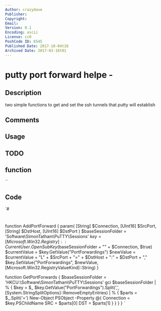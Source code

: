 ```yaml
---
Author: crazydave
Publisher: 
Copyright: 
Email: 
Version: 0.1
Encoding: ascii
License: cc0
PoshCode ID: 6545
Published Date: 2017-10-04t18
Archived Date: 2017-03-18t01
---
```


# putty port forward helpe - 

## Description

two simple functions to get and set the ssh tunnels that putty will establish

## Comments



## Usage



## TODO



## function

``

## Code

`#
 #
  
 function AddPortForward {
     param(
         [String] $Connection,
         [UInt16] $SrcPort,
         [String] $DstHost,
         [UInt16] $DstPort
     )
     $baseSessionFolder = 'Software\SimonTatham\PuTTY\Sessions'
     $key = [Microsoft.Win32.Registry]::CurrentUser.OpenSubKey($baseSessionFolder + "\" + $Connection, $true)
     $currentValue = $key.GetValue("PortForwardings")
     $newValue = $currentValue + "L" + $SrcPort + "=" + $DstHost + ":" + $DstPort + ","
     $key.SetValue("PortForwardings", $newValue, [Microsoft.Win32.RegistryValueKind]::String)
  }
 
 function GetPortForwards {
     $baseSessionFolder = 'HKCU:\Software\SimonTatham\PuTTY\Sessions'
     gci $baseSessionFolder | % {
     $key = $_
     $key.GetValue("PortForwardings").Split(',', [System.StringSplitOptions]::RemoveEmptyEntries) | % {
         $parts = $_.Split('=')
         New-Object PSObject -Property @{
             Connection = $key.PSChildName
             SRC = $parts[0]
             DST = $parts[1]
         }
     }
  }
 }
`

